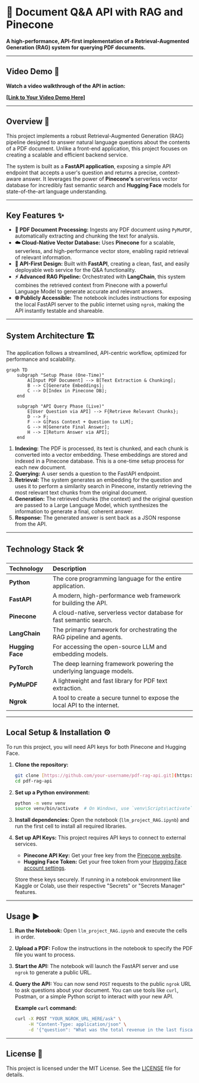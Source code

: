 # 📄 Document Q&A API with RAG and Pinecone

**A high-performance, API-first implementation of a Retrieval-Augmented Generation (RAG) system for querying PDF documents.**

---
##  Video Demo 🎥

**Watch a video walkthrough of the API in action:**

[**[Link to Your Video Demo Here]**](https://youtu.be/Tkky0KUepw8?si=CjOLjMBp8PH8_TLa)

---

##  Overview 📝

This project implements a robust Retrieval-Augmented Generation (RAG) pipeline designed to answer natural language questions about the contents of a PDF document. Unlike a front-end application, this project focuses on creating a scalable and efficient backend service.

The system is built as a **FastAPI application**, exposing a simple API endpoint that accepts a user's question and returns a precise, context-aware answer. It leverages the power of **Pinecone's** serverless vector database for incredibly fast semantic search and **Hugging Face** models for state-of-the-art language understanding.

---

##  Key Features ✨

* **📄 PDF Document Processing:** Ingests any PDF document using `PyMuPDF`, automatically extracting and chunking the text for analysis.
* **☁️ Cloud-Native Vector Database:** Uses **Pinecone** for a scalable, serverless, and high-performance vector store, enabling rapid retrieval of relevant information.
* **🚀 API-First Design:** Built with **FastAPI**, creating a clean, fast, and easily deployable web service for the Q&A functionality.
* **⚡ Advanced RAG Pipeline:** Orchestrated with **LangChain**, this system combines the retrieved context from Pinecone with a powerful Language Model to generate accurate and relevant answers.
* **🌐 Publicly Accessible:** The notebook includes instructions for exposing the local FastAPI server to the public internet using `ngrok`, making the API instantly testable and shareable.

---

##  System Architecture 🏗️

The application follows a streamlined, API-centric workflow, optimized for performance and scalability.

```mermaid
graph TD
    subgraph "Setup Phase (One-Time)"
        A[Input PDF Document] --> B[Text Extraction & Chunking];
        B --> C[Generate Embeddings];
        C --> D[Index in Pinecone DB];
    end

    subgraph "API Query Phase (Live)"
        E[User Question via API] --> F{Retrieve Relevant Chunks};
        D --> F;
        F --> G[Pass Context + Question to LLM];
        G --> H[Generate Final Answer];
        H --> I[Return Answer via API];
    end
```

1.  **Indexing:** The PDF is processed, its text is chunked, and each chunk is converted into a vector embedding. These embeddings are stored and indexed in a Pinecone database. This is a one-time setup process for each new document.
2.  **Querying:** A user sends a question to the FastAPI endpoint.
3.  **Retrieval:** The system generates an embedding for the question and uses it to perform a similarity search in Pinecone, instantly retrieving the most relevant text chunks from the original document.
4.  **Generation:** The retrieved chunks (the context) and the original question are passed to a Large Language Model, which synthesizes the information to generate a final, coherent answer.
5.  **Response:** The generated answer is sent back as a JSON response from the API.

---

##  Technology Stack 🛠️

| Technology        | Description                                                              |
| :---------------- | :----------------------------------------------------------------------- |
| **Python** | The core programming language for the entire application.                |
| **FastAPI** | A modern, high-performance web framework for building the API.           |
| **Pinecone** | A cloud-native, serverless vector database for fast semantic search.     |
| **LangChain** | The primary framework for orchestrating the RAG pipeline and agents.     |
| **Hugging Face** | For accessing the open-source LLM and embedding models.                  |
| **PyTorch** | The deep learning framework powering the underlying language models.       |
| **PyMuPDF** | A lightweight and fast library for PDF text extraction.                  |
| **Ngrok** | A tool to create a secure tunnel to expose the local API to the internet.|

---

##  Local Setup & Installation ⚙️

To run this project, you will need API keys for both Pinecone and Hugging Face.

1.  **Clone the repository:**
    ```bash
    git clone [https://github.com/your-username/pdf-rag-api.git](https://github.com/your-username/pdf-rag-api.git)
    cd pdf-rag-api
    ```

2.  **Set up a Python environment:**
    ```bash
    python -m venv venv
    source venv/bin/activate  # On Windows, use `venv\Scripts\activate`
    ```

3.  **Install dependencies:**
    Open the notebook (`llm_project_RAG.ipynb`) and run the first cell to install all required libraries.

4.  **Set up API Keys:**
    This project requires API keys to connect to external services.
    * **Pinecone API Key:** Get your free key from the [Pinecone website](https://www.pinecone.io/).
    * **Hugging Face Token:** Get your free token from your [Hugging Face account settings](https://huggingface.co/settings/tokens).

    Store these keys securely. If running in a notebook environment like Kaggle or Colab, use their respective "Secrets" or "Secrets Manager" features.

---

##  Usage ▶️

1.  **Run the Notebook:** Open `llm_project_RAG.ipynb` and execute the cells in order.
2.  **Upload a PDF:** Follow the instructions in the notebook to specify the PDF file you want to process.
3.  **Start the API:** The notebook will launch the FastAPI server and use `ngrok` to generate a public URL.
4.  **Query the API:** You can now send `POST` requests to the public `ngrok` URL to ask questions about your document. You can use tools like `curl`, Postman, or a simple Python script to interact with your new API.

    **Example `curl` command:**
    ```bash
    curl -X POST "YOUR_NGROK_URL_HERE/ask" \
         -H "Content-Type: application/json" \
         -d '{"question": "What was the total revenue in the last fiscal year?"}'
    ```

---

##  License 📄

This project is licensed under the MIT License. See the [LICENSE](LICENSE) file for details.
